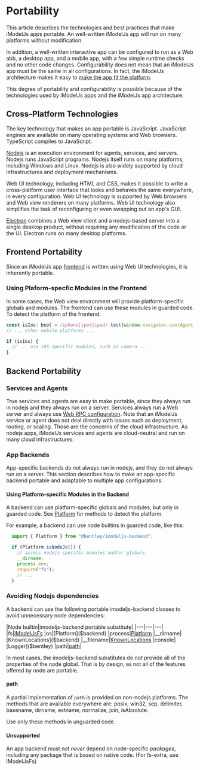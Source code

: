 # Portability

This article describes the technologies and best practices that make iModelJs apps portable. An well-written iModelJs app will run on many platforms without modification.

In addition, a well-written interactive app can be configured to run as a Web abb, a desktop app, and a mobile app, with a few simple runtime checks and no other code changes. Configurability does not mean that an iModelJs app must be the same in all configurations. In fact, the iModelJs architecture makes it easy to [make the app fit the platform](../learning/AppTailoring.md).

This degree of portability and configurability is possible because of the technologies used by iModelJs apps and the iModelJs app architecture.

## Cross-Platform Technologies

The key technology that makes an app portable is JavaScript. JavaScript engines are available on many operating systems and Web browsers. TypeScript compiles to JavaScript.

[Nodejs](./Glossary.md#Nodejs) is an execution environment for agents, services, and servers. Nodejs runs JavaScript programs. Nodejs itself runs on many platforms, including Windows and Linux. Nodejs is also widely supported by cloud infrastructures and deployment mechanisms.

Web UI technology, including HTML and CSS, makes it possible to write a cross-platform user interface that looks and behaves the same everywhere, in every configuration. Web UI technology is supported by Web browsers and Web view renderers on many platforms. Web UI technology also simplifies the task of reconfiguring or even swapping out an app's GUI.

[Electron](./Glossary.md#Electron) combines a Web view client and a nodejs-based server into a single desktop product, without requiring any modification of the code or the UI. Electron runs on many desktop platforms.

## Frontend Portability

Since an iModelJs app [frontend](../learning/App.md#app-frontend) is written using Web UI technologies, it is inherently portable.

### Using Plaform-specfic Modules in the Frontend
In some cases, the Web view environment will provide platform-specific globals and modules. The frontend can use these modules in guarded code. To detect the platform of the frontend:
```ts
const isIos: bool = /iphone|ipod|ipad/.test(window.navigator.userAgent.toLowerCase());
// ... other mobile platforms ...

if (isIos) {
  // ... use iOS-specific modules, such as camera ...
}
```

## Backend Portability

### Services and Agents
True services and agents are easy to make portable, since they always run in nodejs and they always run on a server. Services always run a Web server and always use [Web RPC configuration](../learning/RpcInterface.md#web-rpc-configuration). Note that an iModelJs service or agent does not deal directly with issues such as deployment, routing, or scaling. Those are the concerns of the cloud infrastructure. As nodejs apps, iModelJs services and agents are cloud-neutral and run on many cloud infrastructures.

### App Backends
App-specific backends do not always run in nodejs, and they do not always run on a server. This section describes how to make an app-specific backend portable and adaptable to multiple app configurations.

#### Using Platform-specific Modules in the Backend
A backend can use platform-specific globals and modules, but only in guarded code. See [Platform](#backend) for methods to detect the platform.

For example, a backend can use node builtins in guarded code, like this:
```ts
  import { Platform } from "@bentley/imodeljs-backend";

  if (Platform.isNodeJs()) {
    // access nodejs-specific modules and/or globals
    __dirname;
    process.env;
    require("fs");
    // ...
  }
```

### Avoiding Nodejs dependencies
A backend can use the following portable imodeljs-backend classes to avoid unnecessary node dependencies:

|Node builtin|imodeljs-backend portable substitute|
|---|---|---|
|fs|[IModelJsFs]($backend)
|os|[Platform]($backend)
|process|[Platform]($backend)
|__dirname|[KnownLocations]($backend)
|__filename|[KnownLocations]($backend)
|console|[Logger]($bentley)
|path|[path](#path)|

In most cases, the imodeljs-backend substitutes do *not* provide all of the properties of the node global. That is by design, as not all of the features offered by node are portable.

#### path

A partial implementation of `path` is provided on non-nodejs platforms. The methods that are available everywhere are:
posix, win32, sep, delimiter, basename, dirname, extname, normalize, join, isAbsolute.

Use only these methods in unguarded code.

#### Unsupported
An app backend must not *never* depend on node-specific *packages*, including any package that is based on native code. (For fs-extra, use IModelJsFs)

